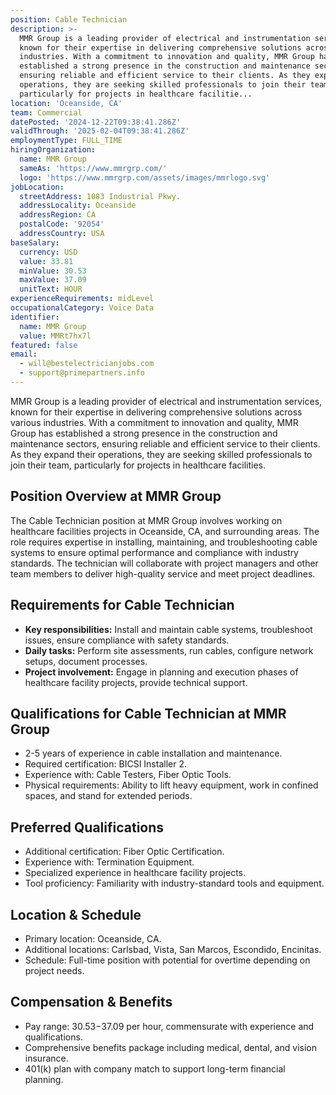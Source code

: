 ```yaml
---
position: Cable Technician
description: >-
  MMR Group is a leading provider of electrical and instrumentation services,
  known for their expertise in delivering comprehensive solutions across various
  industries. With a commitment to innovation and quality, MMR Group has
  established a strong presence in the construction and maintenance sectors,
  ensuring reliable and efficient service to their clients. As they expand their
  operations, they are seeking skilled professionals to join their team,
  particularly for projects in healthcare facilitie...
location: 'Oceanside, CA'
team: Commercial
datePosted: '2024-12-22T09:38:41.286Z'
validThrough: '2025-02-04T09:38:41.286Z'
employmentType: FULL_TIME
hiringOrganization:
  name: MMR Group
  sameAs: 'https://www.mmrgrp.com/'
  logo: 'https://www.mmrgrp.com/assets/images/mmrlogo.svg'
jobLocation:
  streetAddress: 1083 Industrial Pkwy.
  addressLocality: Oceanside
  addressRegion: CA
  postalCode: '92054'
  addressCountry: USA
baseSalary:
  currency: USD
  value: 33.81
  minValue: 30.53
  maxValue: 37.09
  unitText: HOUR
experienceRequirements: midLevel
occupationalCategory: Voice Data
identifier:
  name: MMR Group
  value: MMRt7hx7l
featured: false
email:
  - will@bestelectricianjobs.com
  - support@primepartners.info
---
```




MMR Group is a leading provider of electrical and instrumentation services, known for their expertise in delivering comprehensive solutions across various industries. With a commitment to innovation and quality, MMR Group has established a strong presence in the construction and maintenance sectors, ensuring reliable and efficient service to their clients. As they expand their operations, they are seeking skilled professionals to join their team, particularly for projects in healthcare facilities.

## Position Overview at MMR Group

The Cable Technician position at MMR Group involves working on healthcare facilities projects in Oceanside, CA, and surrounding areas. The role requires expertise in installing, maintaining, and troubleshooting cable systems to ensure optimal performance and compliance with industry standards. The technician will collaborate with project managers and other team members to deliver high-quality service and meet project deadlines.

## Requirements for Cable Technician

- **Key responsibilities:** Install and maintain cable systems, troubleshoot issues, ensure compliance with safety standards.
- **Daily tasks:** Perform site assessments, run cables, configure network setups, document processes.
- **Project involvement:** Engage in planning and execution phases of healthcare facility projects, provide technical support.

## Qualifications for Cable Technician at MMR Group

- 2-5 years of experience in cable installation and maintenance.
- Required certification: BICSI Installer 2.
- Experience with: Cable Testers, Fiber Optic Tools.
- Physical requirements: Ability to lift heavy equipment, work in confined spaces, and stand for extended periods.

## Preferred Qualifications

- Additional certification: Fiber Optic Certification.
- Experience with: Termination Equipment.
- Specialized experience in healthcare facility projects.
- Tool proficiency: Familiarity with industry-standard tools and equipment.

## Location & Schedule

- Primary location: Oceanside, CA.
- Additional locations: Carlsbad, Vista, San Marcos, Escondido, Encinitas.
- Schedule: Full-time position with potential for overtime depending on project needs.

## Compensation & Benefits

- Pay range: $30.53-$37.09 per hour, commensurate with experience and qualifications.
- Comprehensive benefits package including medical, dental, and vision insurance.
- 401(k) plan with company match to support long-term financial planning.